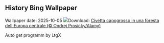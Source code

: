 ## History Bing Wallpaper
Wallpaper date: 2025-10-05
![](https://www.bing.com/th?id=OHR.TeacherOwl_IT-IT7269776472_UHD.jpg&w=1000)Download: [Civetta capogrosso in una foresta dell'Europa centrale (© Ondrej Prosicky/Alamy)](https://www.bing.com/th?id=OHR.TeacherOwl_IT-IT7269776472_UHD.jpg)

Auto get programm by LtgX
